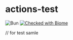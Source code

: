# actions-test

![Bun](https://img.shields.io/badge/Bun-%23000000.svg?style=flat&logo=bun&logoColor=white)
[![Checked with Biome](https://img.shields.io/badge/Checked_with-Biome-60a5fa?style=flat&logo=biome)](https://biomejs.dev)

// for test
samle
